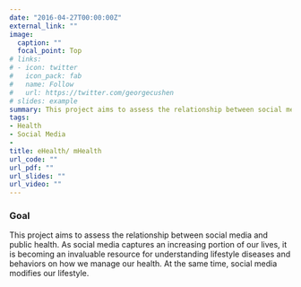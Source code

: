 ```yaml
---
date: "2016-04-27T00:00:00Z"
external_link: ""
image:
  caption: ""
  focal_point: Top
# links:
# - icon: twitter
#   icon_pack: fab
#   name: Follow
#   url: https://twitter.com/georgecushen
# slides: example
summary: This project aims to assess the relationship between social media and public health.
tags:
- Health
- Social Media
- 
title: eHealth/ mHealth
url_code: ""
url_pdf: ""
url_slides: ""
url_video: ""
---
```


### Goal 
This project aims to assess the relationship between social media and public health. As social media captures an increasing portion of our lives, it is becoming an invaluable resource for understanding lifestyle diseases and behaviors on how we manage our health. At the same time, social media modifies our lifestyle.